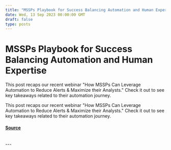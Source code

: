 ```yaml
---
title: "MSSPs Playbook for Success Balancing Automation and Human Expertise"
date: Wed, 13 Sep 2023 00:00:00 GMT
draft: false
type: posts
---
```

# MSSPs Playbook for Success Balancing Automation and Human Expertise





This post recaps our recent webinar "How MSSPs Can Leverage Automation to Reduce Alerts & Maximize their Analysts." Check it out to see key takeaways related to their automation journey. 

This post recaps our recent webinar "How MSSPs Can Leverage Automation to Reduce Alerts & Maximize their Analysts." Check it out to see key takeaways related to their automation journey.

#### [Source](https://www.greynoise.io/blog/mssps-playbook-for-success-balancing-automation-and-human-expertise)

<br/>
---
